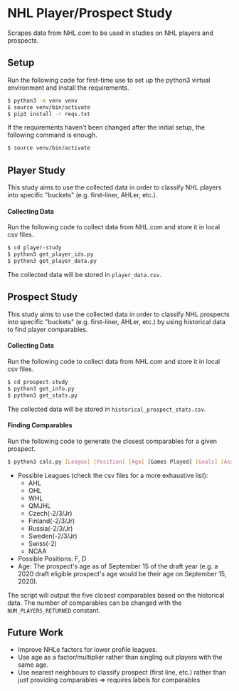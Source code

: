 # NHL Player/Prospect Study

Scrapes data from NHL.com to be used in studies on NHL players and prospects.

## Setup

Run the following code for first-time use to set up the python3 virtual environment and install the requirements.

```sh
$ python3 -m venv venv
$ source venv/bin/activate
$ pip3 install -r reqs.txt
```

If the requirements haven't been changed after the initial setup, the following command is enough.

```sh
$ source venv/bin/activate
```

## Player Study

This study aims to use the collected data in order to classify NHL players into specific "buckets" (e.g. first-liner, AHLer, etc.).

#### Collecting Data

Run the following code to collect data from NHL.com and store it in local csv files.

```sh
$ cd player-study
$ python3 get_player_ids.py
$ python3 get_player_data.py
```

The collected data will be stored in `player_data.csv`.

## Prospect Study

This study aims to use the collected data in order to classify NHL prospects into specific "buckets" (e.g. first-liner, AHLer, etc.) by using historical data to find player comparables.

#### Collecting Data

Run the following code to collect data from NHL.com and store it in local csv files.

```sh
$ cd prospect-study
$ python3 get_info.py
$ python3 get_stats.py
```

The collected data will be stored in `historical_prospect_stats.csv`.

#### Finding Comparables

Run the following code to generate the closest comparables for a given prospect.

```sh
$ python3 calc.py [League] [Position] [Age] [Games Played] [Goals] [Assists]
```

- Possible Leagues (check the csv files for a more exhaustive list):
    - AHL
    - OHL
    - WHL
    - QMJHL
    - Czech(-2/3/Jr)
    - Finland(-2/3/Jr)
    - Russia(-2/3/Jr)
    - Sweden(-2/3/Jr)
    - Swiss(-2)
    - NCAA
- Possible Positions: F, D
- Age: The prospect's age as of September 15 of the draft year (e.g. a 2020 draft eligible prospect's age would be their age on September 15, 2020).

The script will output the five closest comparables based on the historical data. The number of comparables can be changed with the `NUM_PLAYERS_RETURNED` constant.

## Future Work
- Improve NHLe factors for lower profile leagues.
- Use age as a factor/multiplier rather than singling out players with the same age.
- Use nearest neighbours to classify prospect (first line, etc.) rather than just providing comparables => requires labels for comparables